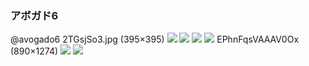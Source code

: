 ### アボガド6
@avogado6
2TGsjSo3.jpg (395×395)
![](https://pbs.twimg.com/profile_images/982977860804554753/2TGsjSo3.jpg)
![](https://pbs.twimg.com/media/EPhnAQQU4AETb2o?format=jpg&name=orig)
![](https://pbs.twimg.com/media/EPhnEDmU8AEqGwj?format=jpg&name=orig)
![](https://pbs.twimg.com/media/EPhnE2aUUAANeWd?format=jpg&name=orig)
EPhnFqsVAAAV0Ox (890×1274)
![](https://pbs.twimg.com/media/EPhnFqsVAAAV0Ox?format=jpg&name=orig)
![](https://pbs.twimg.com/media/ESgkzlgU8AUTyMN?format=jpg&name=orig)
